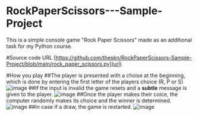 # RockPaperScissors---Sample-Project
This is a simple console game "Rock Paper Scissors" made as an additional task for my Python course.

#Source code URL [https://github.com/theskn/RockPaperScissors-Sample-Project/blob/main/rock_paper_scissors.py](url)

#How you play
##The player is presented with a choise at the beginning, which is done by entering the first letter of the players choice (R, P or S)
![image](https://user-images.githubusercontent.com/114023351/192318047-84291273-f00a-42e7-ba16-0c291ca63ee5.png)
##If the input is invalid the game resets and a **subtle** message is given to the player.
![image](https://user-images.githubusercontent.com/114023351/192317463-d64254a3-7897-4bee-a685-bb6b75f9976b.png)
##Once the player makes their coice, the computer randomly makes its choice and the winner is determined.
![image](https://user-images.githubusercontent.com/114023351/192318279-a898da52-7295-4f9e-8c08-8f85a4df5bb5.png)
##In case if a draw, the game is restarted.
![image](https://user-images.githubusercontent.com/114023351/192318381-5d5f389f-7b85-4b25-8ce8-d13096d5a750.png)


